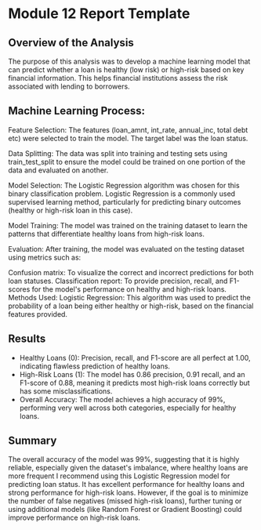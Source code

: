 # Module 12 Report Template

## Overview of the Analysis

The purpose of this analysis was to develop a machine learning model that can predict whether a loan is healthy (low risk) or high-risk based on key financial information. This helps financial institutions assess the risk associated with lending to borrowers.

## Machine Learning Process:
Feature Selection: The features (loan_amnt, int_rate, annual_inc, total debt etc) were selected to train the model. The target label was the loan status.

Data Splitting: The data was split into training and testing sets using train_test_split to ensure the model could be trained on one portion of the data and evaluated on another.

Model Selection: The Logistic Regression algorithm was chosen for this binary classification problem. Logistic Regression is a commonly used supervised learning method, particularly for predicting binary outcomes (healthy or high-risk loan in this case).

Model Training: The model was trained on the training dataset to learn the patterns that differentiate healthy loans from high-risk loans.

Evaluation: After training, the model was evaluated on the testing dataset using metrics such as:

Confusion matrix: To visualize the correct and incorrect predictions for both loan statuses.
Classification report: To provide precision, recall, and F1-scores for the model's performance on healthy and high-risk loans.
Methods Used:
Logistic Regression: This algorithm was used to predict the probability of a loan being either healthy or high-risk, based on the financial features provided.

## Results
* Healthy Loans (0): Precision, recall, and F1-score are all perfect at 1.00, indicating flawless prediction of healthy loans.
* High-Risk Loans (1): The model has 0.86 precision, 0.91 recall, and an F1-score of 0.88, meaning it predicts most high-risk loans correctly but has some misclassifications.
* Overall Accuracy: The model achieves a high accuracy of 99%, performing very well across both categories, especially for healthy loans.


## Summary

The overall accuracy of the model was 99%, suggesting that it is highly reliable, especially given the dataset's imbalance, where healthy loans are more frequent
I recommend using this Logistic Regression model for predicting loan status. It has excellent performance for healthy loans and strong performance for high-risk loans. However, if the goal is to minimize the number of false negatives (missed high-risk loans), further tuning or using additional models (like Random Forest or Gradient Boosting) could improve performance on high-risk loans.
